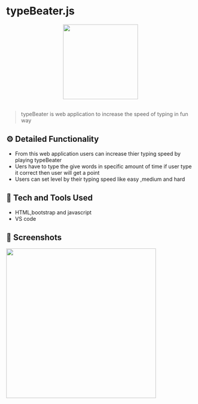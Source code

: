 # typeBeater.js
<div align="center">
  <img width="200px" src="https://cdn2.iconfinder.com/data/icons/circle-icons-1/64/keyboard-512.png"/>
</div>
<br>

> typeBeater is web application to increase the speed of typing in fun way


## ⚙️ Detailed Functionality
* From this web application users can increase thier typing speed by playing typeBeater
* Uers have to type the give words in specific amount of time if user type it correct then user will get a point
* Users can set level by their typing speed like easy ,medium and hard
 
## 🚀 Tech and Tools Used

* HTML,bootstrap and javascript
* VS code


## 📸 Screenshots
<img src="node-dancejs.herokuapp.com_.png" width='400px' height="auto">
